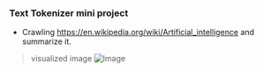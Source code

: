 ### Text Tokenizer mini project

+ Crawling https://en.wikipedia.org/wiki/Artificial_intelligence and summarize it.

> visualized image
![Image](https://github.com/user-attachments/assets/5eaa1f2a-d786-4c08-90be-3777441d6aa2)
